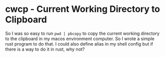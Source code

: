 # cwcp - Current Working Directory to Clipboard
So I was so easy to run `pwd | pbcopy` to copy the current working directory to the clipboard in my macos environment computer. So I wrote a simple rust program to do that. I could also define alias in my shell config but if there is a way to do it in rust, why not?
